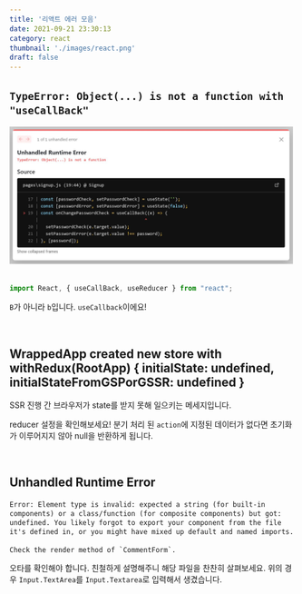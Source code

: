 ```yaml
---
title: '리액트 에러 모음'
date: 2021-09-21 23:30:13
category: react
thumbnail: './images/react.png'
draft: false
---
```


## `TypeError: Object(...) is not a function with "useCallBack"`

<div>

<img src="./images/2021-react-01.jpg" alt="오류" width="500"/>

</div>

<br>

```js
import React, { useCallBack, useReducer } from "react";
```

`B`가 아니라 `b`입니다. `useCallback`이에요!

<br>

## WrappedApp created new store with withRedux(RootApp) { initialState: undefined, initialStateFromGSPorGSSR: undefined }

SSR 진행 간 브라우저가 state를 받지 못해 일으키는 메세지입니다.

reducer 설정을 확인해보세요! 분기 처리 된 `action`에 지정된 데이터가 없다면 초기화가 이루어지지 않아 null을 반환하게 됩니다.

<br>

## Unhandled Runtime Error
```
Error: Element type is invalid: expected a string (for built-in components) or a class/function (for composite components) but got: undefined. You likely forgot to export your component from the file it's defined in, or you might have mixed up default and named imports.

Check the render method of `CommentForm`.
```

오타를 확인해야 합니다. 친철하게 설명해주니 해당 파일을 찬찬히 살펴보세요. 위의 경우 `Input.TextArea`를 `Input.Textarea`로 입력해서 생겼습니다.
